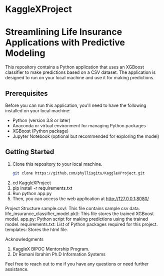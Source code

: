 # KaggleXProject 
# Streamlining Life Insurance Applications with Predictive Modeling

This repository contains a Python application that uses an XGBoost classifier to make predictions based on a CSV dataset. The application is designed to run on your local machine and use it for making predictions.

## Prerequisites

Before you can run this application, you'll need to have the following installed on your local machine:

- Python (version 3.8 or later)
- Anaconda or virtual environment for managing Python packages
- XGBoost (Python package)
- Jupyter Notebook (optional but recommended for exploring the model)

## Getting Started

1. Clone this repository to your local machine.
   ```bash
   git clone https://github.com/phyllisgitu/KaggleXProject.git
3. cd KaggleXProject
4. pip install -r requirements.txt
5. Run python app.py
6. Then, you can access the web application at
   http://127.0.0.1:8080/

Project Structure
sample.csv/: This file contains sample csv data.
life_insurance_classifier_model.pkl/: This file stores the trained XGBoost model.
app.py: Python script for making predictions using the trained model.
requirements.txt: List of Python packages required for this project.
templates: Stores the html file.

Acknowledgments
1. KaggleX BIPOC Mentorship Program.
2. Dr Romani Ibrahim Ph.D Information Systems

Feel free to reach out to me if you have any questions or need further assistance.
